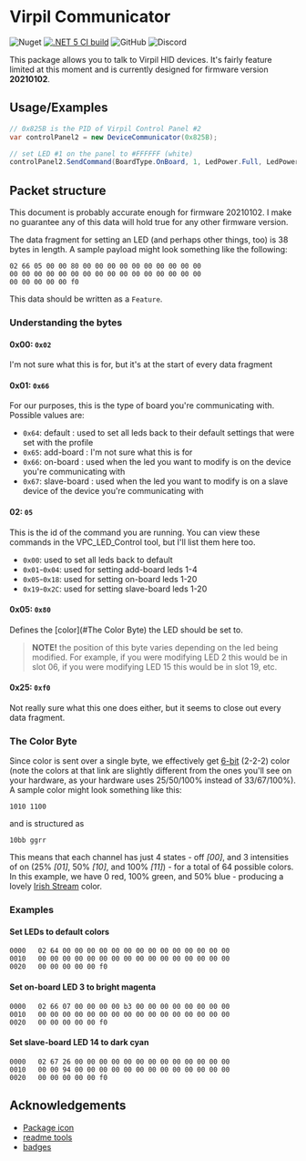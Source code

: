 ﻿# Virpil Communicator

![Nuget](https://img.shields.io/nuget/v/Virpil.Communicator?style=flat-square)
[![.NET 5 CI build](https://github.com/charliefoxtwo/Virpil-Communicator/actions/workflows/ci-build.yml/badge.svg?branch=develop)](https://github.com/charliefoxtwo/Virpil-Communicator/actions/workflows/ci-build.yml)
![GitHub](https://img.shields.io/github/license/charliefoxtwo/Virpil-Communicator?style=flat-square)
![Discord](https://img.shields.io/discord/840762843917582347?style=flat-square)

This package allows you to talk to Virpil HID devices. It's fairly feature limited at this moment and is currently designed for firmware version **20210102**.

## Usage/Examples

```c#
// 0x825B is the PID of Virpil Control Panel #2
var controlPanel2 = new DeviceCommunicator(0x825B);

// set LED #1 on the panel to #FFFFFF (white)
controlPanel2.SendCommand(BoardType.OnBoard, 1, LedPower.Full, LedPower.Full, LedPower.Full);
```


## Packet structure

This document is probably accurate enough for firmware 20210102. I make no guarantee any of this data will hold true for any other firmware version.

The data fragment for setting an LED (and perhaps other things, too) is 38 bytes in length. A sample payload might look something like the following:

```
02 66 05 00 00 80 00 00 00 00 00 00 00 00 00 00
00 00 00 00 00 00 00 00 00 00 00 00 00 00 00 00
00 00 00 00 00 f0
```

This data should be written as a `Feature`.

### Understanding the bytes

#### 0x00: `0x02`
I'm not sure what this is for, but it's at the start of every data fragment

#### 0x01: `0x66`
For our purposes, this is the type of board you're communicating with. Possible values are:
 - `0x64`: default : used to set all leds back to their default settings that were set with the profile
 - `0x65`: add-board : I'm not sure what this is for
 - `0x66`: on-board : used when the led you want to modify is on the device you're communicating with
 - `0x67`: slave-board : used when the led you want to modify is on a slave device of the device you're communicating with

#### 02: `05`
This is the id of the command you are running. You can view these commands in the VPC_LED_Control tool, but I'll list them here too.
 - `0x00`: used to set all leds back to default
 - `0x01`-`0x04`: used for setting add-board leds 1-4
 - `0x05`-`0x18`: used for setting on-board leds 1-20
 - `0x19`-`0x2C`: used for setting slave-board leds 1-20

#### 0x05: `0x80`
Defines the [color](#The Color Byte) the LED should be set to. 

> **NOTE!** the position of this byte varies depending on the led being modified. For example, if you were modifying LED 2 this would be in slot 06, if you were modifying LED 15 this would be in slot 19, etc.

#### 0x25: `0xf0`
Not really sure what this one does either, but it seems to close out every data fragment.

### The Color Byte
Since color is sent over a single byte, we effectively get [6-bit](https://lospec.com/palette-list/6-bit-rgb) (2-2-2) color (note the colors at that link are slightly different from the ones you'll see on your hardware, as your hardware uses 25/50/100% instead of 33/67/100%). A sample color might look something like this:
```
1010 1100
```
and is structured as
```
10bb ggrr
```

This means that each channel has just 4 states - off *[00]*, and 3 intensities of on (25% *[01]*, 50% *[10]*, and 100% *[11]*) - for a total of 64 possible colors. In this example, we have 0 red, 100% green, and 50% blue - producing a lovely [Irish Stream](https://colornames.org/color/00ff80) color.

### Examples

#### Set LEDs to default colors
```
0000   02 64 00 00 00 00 00 00 00 00 00 00 00 00 00 00
0010   00 00 00 00 00 00 00 00 00 00 00 00 00 00 00 00
0020   00 00 00 00 00 f0
```

#### Set on-board LED 3 to bright magenta
```
0000   02 66 07 00 00 00 00 b3 00 00 00 00 00 00 00 00
0010   00 00 00 00 00 00 00 00 00 00 00 00 00 00 00 00
0020   00 00 00 00 00 f0
```

#### Set slave-board LED 14 to dark cyan
```
0000   02 67 26 00 00 00 00 00 00 00 00 00 00 00 00 00
0010   00 00 94 00 00 00 00 00 00 00 00 00 00 00 00 00
0020   00 00 00 00 00 f0
```


## Acknowledgements

- [Package icon](https://www.flaticon.com/authors/those-icons)
- [readme tools](https://readme.so)
- [badges](https://shields.io)
